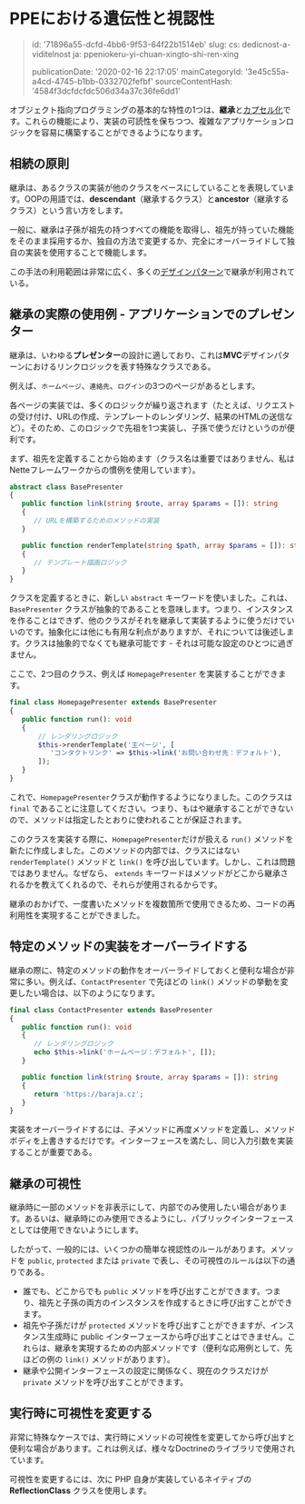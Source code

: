 PPEにおける遺伝性と視認性
==============

> id: '71896a55-dcfd-4bb6-9f53-64f22b1514eb'
> slug:
> 	cs: dedicnost-a-viditelnost
> 	ja: ppeniokeru-yi-chuan-xingto-shi-ren-xing
> 
> publicationDate: '2020-02-16 22:17:05'
> mainCategoryId: '3e45c55a-a4cd-4745-b1bb-0332702fefbf'
> sourceContentHash: '4584f3dcfdcfdc506d34a37c36fe6dd1'

オブジェクト指向プログラミングの基本的な特性の1つは、**継承**と<a href="/encapsulation">カプセル化</a>です。これらの機能により、実装の可読性を保ちつつ、複雑なアプリケーションロジックを容易に構築することができるようになります。

相続の原則
-------------------

継承は、あるクラスの実装が他のクラスをベースにしていることを表現しています。OOPの用語では、**descendant**（継承するクラス）と**ancestor**（継承するクラス）という言い方をします。

一般に、継承は子孫が祖先の持つすべての機能を取得し、祖先が持っていた機能をそのまま採用するか、独自の方法で変更するか、完全にオーバーライドして独自の実装を使用することで機能します。

この手法の利用範囲は非常に広く、多くの<a href="/design-patterns">デザインパターン</a>で継承が利用されている。

継承の実際の使用例 - アプリケーションでのプレゼンター
--------------------

継承は、いわゆる**プレゼンター**の設計に適しており、これは**MVC**デザインパターンにおけるリンクロジックを表す特殊なクラスである。

例えば、`ホームページ`、`連絡先`、`ログイン`の3つのページがあるとします。

各ページの実装では、多くのロジックが繰り返されます（たとえば、リクエストの受け付け、URLの作成、テンプレートのレンダリング、結果のHTMLの送信など）。そのため、このロジックで先祖を1つ実装し、子孫で使うだけというのが便利です。

まず、祖先を定義することから始めます（クラス名は重要ではありません、私はNetteフレームワークからの慣例を使用しています）。

```php
abstract class BasePresenter
{
   public function link(string $route, array $params = []): string
   {
      // URLを構築するためのメソッドの実装
   }

   public function renderTemplate(string $path, array $params = []): string
   {
      // テンプレート描画ロジック
   }
}
```

クラスを定義するときに、新しい `abstract` キーワードを使いました。これは、`BasePresenter` クラスが抽象的であることを意味します。つまり、インスタンスを作ることはできず、他のクラスがそれを継承して実装するように使うだけでいいのです。抽象化には他にも有用な利点がありますが、それについては後述します。クラスは抽象的でなくても継承可能です - それは可能な設定のひとつに過ぎません。

ここで、2つ目のクラス、例えば `HomepagePresenter` を実装することができます。

```php
final class HomepagePresenter extends BasePresenter
{
   public function run(): void
   {
       // レンダリングロジック
       $this->renderTemplate('主ページ', [
          'コンタクトリンク' => $this->link('お問い合わせ先：デフォルト'),
       ]);
   }
}
```

これで、`HomepagePresenter`クラスが動作するようになりました。このクラスは `final` であることに注意してください。つまり、もはや継承することができないので、メソッドは指定したとおりに使われることが保証されます。

このクラスを実装する際に、`HomepagePresenter`だけが扱える `run()` メソッドを新たに作成しました。このメソッドの内部では、クラスにはない `renderTemplate()` メソッドと `link()` を呼び出しています。しかし、これは問題ではありません。なぜなら、 `extends` キーワードはメソッドがどこから継承されるかを教えてくれるので、それらが使用されるからです。

継承のおかげで、一度書いたメソッドを複数箇所で使用できるため、コードの再利用性を実現することができました。

特定のメソッドの実装をオーバーライドする
------------

継承の際に、特定のメソッドの動作をオーバーライドしておくと便利な場合が非常に多い。例えば、`ContactPresenter` で先ほどの `link()` メソッドの挙動を変更したい場合は、以下のようになります。

```php
final class ContactPresenter extends BasePresenter
{
   public function run(): void
   {
      // レンダリングロジック
      echo $this->link('ホームページ：デフォルト', []);
   }

   public function link(string $route, array $params = []): string
   {
      return 'https://baraja.cz';
   }
}
```

実装をオーバーライドするには、子メソッドに再度メソッドを定義し、メソッドボディを上書きするだけです。インターフェースを満たし、同じ入力引数を実装することが重要である。

継承の可視性
--------------------------

継承時に一部のメソッドを非表示にして、内部でのみ使用したい場合があります。あるいは、継承時にのみ使用できるようにし、パブリックインターフェースとしては使用できないようにします。

したがって、一般的には、いくつかの簡単な視認性のルールがあります。メソッドを `public`, `protected` または `private` で表し、その可視性のルールは以下の通りである。

- 誰でも、どこからでも `public` メソッドを呼び出すことができます。つまり、祖先と子孫の両方のインスタンスを作成するときに呼び出すことができます。
- 祖先や子孫だけが `protected` メソッドを呼び出すことができますが、インスタンス生成時に public インターフェースから呼び出すことはできません。これらは、継承を実現するための内部メソッドです（便利な応用例として、先ほどの例の `link()` メソッドがあります）。
- 継承や公開インターフェースの設定に関係なく、現在のクラスだけが `private` メソッドを呼び出すことができます。

実行時に可視性を変更する
----------------------------

非常に特殊なケースでは、実行時にメソッドの可視性を変更してから呼び出すと便利な場合があります。これは例えば、様々なDoctrineのライブラリで使用されています。

可視性を変更するには、次に PHP 自身が実装しているネイティブの **ReflectionClass** クラスを使用します。
